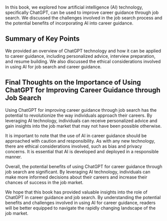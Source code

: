 
In this book, we explored how artificial intelligence (AI) technology, specifically ChatGPT, can be used to improve career guidance through job search. We discussed the challenges involved in the job search process and the potential benefits of incorporating AI into career guidance.

Summary of Key Points
---------------------

We provided an overview of ChatGPT technology and how it can be applied to career guidance, including personalized advice, interview preparation, and resume building. We also discussed the ethical considerations involved in using AI for job search and career guidance.

Final Thoughts on the Importance of Using ChatGPT for Improving Career Guidance through Job Search
--------------------------------------------------------------------------------------------------

Using ChatGPT for improving career guidance through job search has the potential to revolutionize the way individuals approach their careers. By leveraging AI technology, individuals can receive personalized advice and gain insights into the job market that may not have been possible otherwise.

It is important to note that the use of AI in career guidance should be approached with caution and responsibility. As with any new technology, there are ethical considerations involved, such as bias and privacy concerns. It is essential that AI is developed and deployed in a responsible manner.

Overall, the potential benefits of using ChatGPT for career guidance through job search are significant. By leveraging AI technology, individuals can make more informed decisions about their careers and increase their chances of success in the job market.

We hope that this book has provided valuable insights into the role of ChatGPT in career guidance and job search. By understanding the potential benefits and challenges involved in using AI for career guidance, readers will be better equipped to navigate the rapidly changing landscape of the job market.